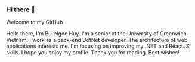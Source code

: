 ### Hi there 👋 

Welcome to my GitHub 


Hello there, I'm Bui Ngoc Huy. I'm a senior at the University of Greenwich-Vietnam. I work as a back-end DotNet developer. The architecture of web applications interests me. I'm focusing on improving my .NET and ReactJS skills. I hope you enjoy my profile. Thank you for reading. Best wishes!




